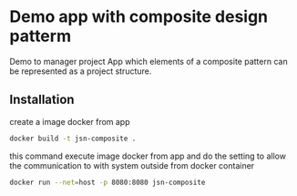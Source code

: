 # Demo app with composite design patterm

Demo to manager project App which elements of a composite pattern can be represented as a project structure.



## Installation

create a image docker from app

```bash
docker build -t jsn-composite .
```

this command execute image docker from app and do the setting to allow the communication to  with system outside from docker container

```bash
docker run --net=host -p 8080:8080 jsn-composite
```
